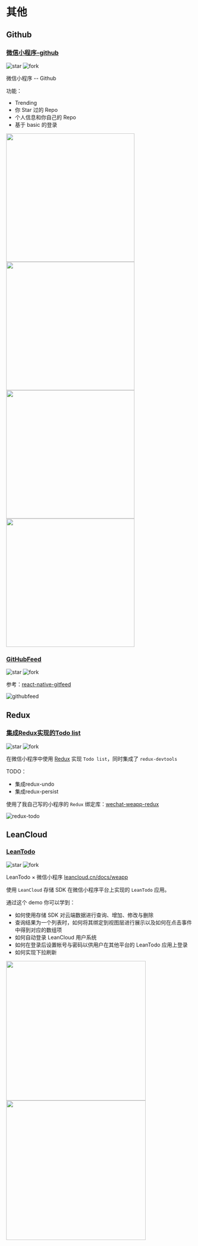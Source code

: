 # 其他

## Github

### [微信小程序-github](https://github.com/zhengxiaowai/weapp-github)

![star](https://img.shields.io/github/stars/zhengxiaowai/weapp-github.svg?style=social&label=Star)
![fork](https://img.shields.io/github/forks/zhengxiaowai/weapp-github.svg?style=social&label=Fork)

微信小程序 -- Github

功能：

- Trending
- 你 Star 过的 Repo
- 个人信息和你自己的 Repo
- 基于 basic 的登录

<img src="http://7xtq0y.com1.z0.glb.clouddn.com/2016-10-04-18%3A49%3A32.jpg" width="345px" />
<img src="http://7xtq0y.com1.z0.glb.clouddn.com/2016-10-04-18%3A50%3A35.jpg" width="345px" />
<img src="http://7xtq0y.com1.z0.glb.clouddn.com/2016-10-04-18%3A52%3A56.jpg" width="345px" />
<img src="http://7xtq0y.com1.z0.glb.clouddn.com/2016-10-04-18%3A54%3A21.jpg" width="345px" />

### [GitHubFeed](https://github.com/uniquexiaobai/wechat-app-githubfeed)

![star](https://img.shields.io/github/stars/uniquexiaobai/wechat-app-githubfeed.svg?style=social&label=Star)
![fork](https://img.shields.io/github/forks/uniquexiaobai/wechat-app-githubfeed.svg?style=social&label=Fork)

参考：[react-native-gitfeed](https://github.com/xiekw2010/react-native-gitfeed)

![githubfeed](https://raw.githubusercontent.com/uniquexiaobai/wechat-app-githubfeed/master/screenshots/githubfeed.gif)



## Redux

### [集成Redux实现的Todo list](https://github.com/charleyw/wechat-weapp-redux-todos)

![star](https://img.shields.io/github/stars/charleyw/wechat-weapp-redux-todos.svg?style=social&label=Star)
![fork](https://img.shields.io/github/forks/charleyw/wechat-weapp-redux-todos.svg?style=social&label=Fork)

在微信小程序中使用 [Redux](https://github.com/reactjs/redux) 实现 `Todo list`，同时集成了 `redux-devtools`

TODO：

- 集成redux-undo
- 集成redux-persist

使用了我自己写的小程序的 `Redux` 绑定库：[wechat-weapp-redux](https://github.com/charleyw/wechat-weapp-redux)

![redux-todo](https://raw.githubusercontent.com/charleyw/wechat-weapp-redux-todos/master/remote-redux-devtools.gif)



## LeanCloud

### [LeanTodo](https://github.com/leancloud/leantodo-weapp)

![star](https://img.shields.io/github/stars/leancloud/leantodo-weapp.svg?style=social&label=Star)
![fork](https://img.shields.io/github/forks/leancloud/leantodo-weapp.svg?style=social&label=Fork)

LeanTodo × 微信小程序  [leancloud.cn/docs/weapp](https://leancloud.cn/docs/weapp.html)

使用 `LeanCloud` 存储 SDK 在微信小程序平台上实现的 `LeanTodo` 应用。

通过这个 demo 你可以学到：

- 如何使用存储 SDK 对云端数据进行查询、增加、修改与删除
- 查询结果为一个列表时，如何将其绑定到视图层进行展示以及如何在点击事件中得到对应的数组项
- 如何自动登录 LeanCloud 用户系统
- 如何在登录后设置帐号与密码以供用户在其他平台的 LeanTodo 应用上登录
- 如何实现下拉刷新

<img width="375" src="https://cloud.githubusercontent.com/assets/175227/20561252/b2fad728-b1b8-11e6-8d8e-a040bcac3e3c.png"> 
<img width="375" src="https://cloud.githubusercontent.com/assets/175227/20561251/b2cd82fa-b1b8-11e6-9783-afb868c9103e.png">


